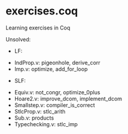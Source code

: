 # exercises.coq
Learning exercises in Coq 

Unsolved:
- LF:
 + IndProp.v: pigeonhole, derive_corr
 + Imp.v: optimize, add_for_loop
- SLF:
 + Equiv.v: not_congr, optimize_0plus
 + Hoare2.v: improve_dcom, implement_dcom
 + Smallstep.v: compiler_is_correct
 + StlcProp.v: stlc_arith
 + Sub.v: products
 + Typechecking.v: stlc_imp